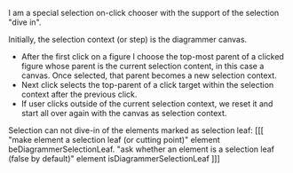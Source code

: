 I am a special selection on-click chooser with the support of the selection "dive in".

Initially, the selection context (or step) is the diagrammer canvas.

 - After the first click on a figure I choose the top-most parent of a clicked figure whose parent is the current selection content, in this case a canvas. Once selected, that parent becomes a new selection context.
 - Next click selects the top-parent of a click target within the selection context after the previous click.
 - If user clicks outside of the current selection context, we reset it and start all over again with the canvas as selection context.

Selection can not dive-in of the elements marked as selection leaf:
[[[
	"make element a selection leaf (or cutting point)"
	element beDiagrammerSelectionLeaf.
	"ask whether an element is a selection leaf (false by default)"
	element isDiagrammerSelectionLeaf
]]]
